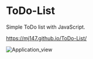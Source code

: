 # ToDo-List
Simple ToDo list with JavaScript.

https://mj147.github.io/ToDo-List/

![Application_view](./images/application_view.png)
